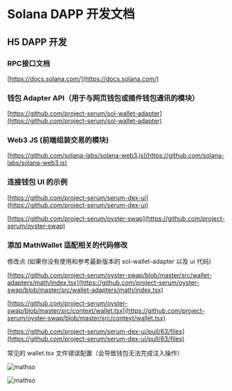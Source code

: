 # Solana DAPP 开发文档

## H5 DAPP 开发

### RPC接口文档

[https://docs.solana.com/](https://docs.solana.com/)

### 钱包 Adapter API（用于与网页钱包或插件钱包通讯的模块）

[https://github.com/project-serum/sol-wallet-adapter](https://github.com/project-serum/sol-wallet-adapter)

### Web3 JS (前端组装交易的模块)

[https://github.com/solana-labs/solana-web3.js](https://github.com/solana-labs/solana-web3.js)

### 连接钱包 UI 的示例

[https://github.com/project-serum/serum-dex-ui](https://github.com/project-serum/serum-dex-ui)

[https://github.com/project-serum/oyster-swap](https://github.com/project-serum/oyster-swap)


### 添加 MathWallet 适配相关的代码修改

修改点 (如果你没有使用和参考最新版本的 sol-wallet-adapter 以及 ui 代码)

[https://github.com/project-serum/oyster-swap/blob/master/src/wallet-adapters/math/index.tsx](https://github.com/project-serum/oyster-swap/blob/master/src/wallet-adapters/math/index.tsx)

[https://github.com/project-serum/oyster-swap/blob/master/src/context/wallet.tsx](https://github.com/project-serum/oyster-swap/blob/master/src/context/wallet.tsx)

[https://github.com/project-serum/serum-dex-ui/pull/63/files](https://github.com/project-serum/serum-dex-ui/pull/63/files)

常见的 wallet.tsx 文件错误配置（会导致钱包无法完成注入操作）

![mathso](http://qiniu.eth.fm/2021-09-01-mathsol1.jpg)

![mathso](http://qiniu.eth.fm/2021-09-01-mathsol2.jpg)

